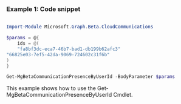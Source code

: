 ### Example 1: Code snippet

```powershell

Import-Module Microsoft.Graph.Beta.CloudCommunications

$params = @{
	ids = @(
	"fa8bf3dc-eca7-46b7-bad1-db199b62afc3"
"66825e03-7ef5-42da-9069-724602c31f6b"
)
}

Get-MgBetaCommunicationPresenceByUserId -BodyParameter $params

```
This example shows how to use the Get-MgBetaCommunicationPresenceByUserId Cmdlet.

